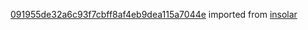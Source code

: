 [091955de32a6c93f7cbff8af4eb9dea115a7044e](https://github.com/insolar/insolar/commit/091955de32a6c93f7cbff8af4eb9dea115a7044e) imported from [insolar](https://github.com/insolar/insolar)
